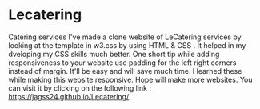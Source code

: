 # Lecatering
Catering services
I've made a clone website of LeCatering services by looking at the template in w3.css by using HTML & CSS . It helped in my dveloping my CSS skills much better.
One short tip while adding responsiveness to your website use padding for the left right corners instead of margin. It'll be easy and will save much time.
I learned these while making this website responsive. Hope will make more websites.
You can visit it by clicking on the following link : 
 https://jagss24.github.io/Lecatering/
